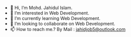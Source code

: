 - 👋 Hi, I’m Mohd. Jahidul Islam.
- 👀 I’m interested in Web Development.
- 🌱 I’m currently learning Web Development.
- 💞️ I’m looking to collaborate on Web Development.
- 📫 How to reach me.? By Mail : jahidjob5@outlook.com 

<!---
jahid-111/jahid-111 is a ✨ special ✨ repository because its `README.md` (this file) appears on your GitHub profile.
You can click the Preview link to take a look at your changes.
--->
